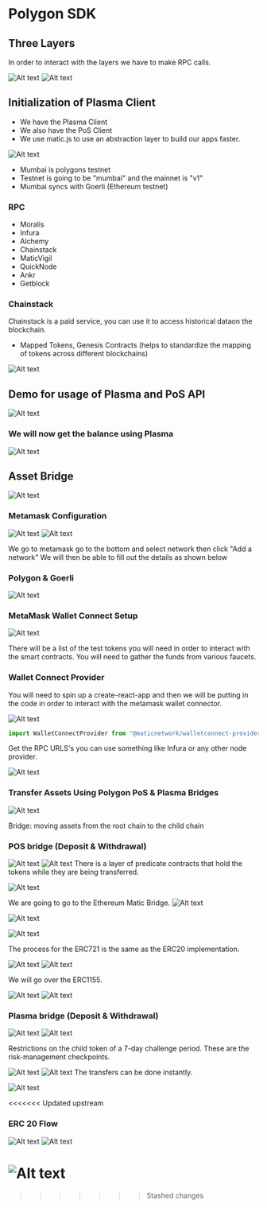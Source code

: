 # Polygon SDK

## Three Layers

In order to interact with the layers we have to make RPC calls.

![Alt text](image.png)
![Alt text](image-1.png)

## Initialization of Plasma Client

- We have the Plasma Client
- We also have the PoS Client
- We use matic.js to use an abstraction layer to build our apps faster.

![Alt text](image-2.png)

- Mumbai is polygons testnet
- Testnet is going to be "mumbai" and the mainnet is "v1"
- Mumbai syncs with Goerli (Ethereum testnet)

### RPC

- Moralis
- Infura
- Alchemy
- Chainstack
- MaticVigil
- QuickNode
- Ankr
- Getblock

### Chainstack

Chainstack is a paid service, you can use it to access historical dataon the blockchain.

- Mapped Tokens, Genesis Contracts (helps to standardize the mapping of tokens across different blockchains)

![Alt text](image-3.png)

## Demo for usage of Plasma and PoS API

![Alt text](image-4.png)

### We will now get the balance using Plasma

![Alt text](image-5.png)

## Asset Bridge

![Alt text](image-6.png)

### Metamask Configuration

![Alt text](image-7.png)
![Alt text](image-8.png)

We go to metamask go to the bottom and select network then click "Add a network"
We will then be able to fill out the details as shown below

### Polygon & Goerli

![Alt text](image-9.png)

### MetaMask Wallet Connect Setup

![Alt text](image-10.png)

There will be a list of the test tokens you will need in order to interact with the smart contracts. You will need to gather the funds from various faucets.

### Wallet Connect Provider

You will need to spin up a create-react-app and then we will be putting in the code in order to interact with the metamask wallet connector.

![Alt text](image-11.png)

```javascript
import WalletConnectProvider from "@maticnetwork/walletconnect-provider";
```

Get the RPC URLS's you can use something like Infura or any other node provider.

![Alt text](image-12.png)

### Transfer Assets Using Polygon PoS & Plasma Bridges

![Alt text](image-13.png)

Bridge: moving assets from the root chain to the child chain

### POS bridge (Deposit & Withdrawal)

![Alt text](image-14.png)
![Alt text](image-15.png)
There is a layer of predicate contracts that hold the tokens while they are being transferred.

![Alt text](image-16.png)

We are going to go to the Ethereum Matic Bridge.
![Alt text](image-17.png)

![Alt text](image-18.png)

![Alt text](image-19.png)

The process for the ERC721 is the same as the ERC20 implementation.

![Alt text](image-20.png)
![Alt text](image-21.png)

We will go over the ERC1155.

![Alt text](image-22.png)
![Alt text](image-23.png)

### Plasma bridge (Deposit & Withdrawal)

![Alt text](image-24.png)
![Alt text](image-25.png)

Restrictions on the child token of a 7-day challenge period. These are the risk-management checkpoints.

![Alt text](image-26.png)
![Alt text](image-27.png)
 The transfers can be done instantly.

![Alt text](image-28.png)

<<<<<<< Updated upstream
### ERC 20 Flow

![Alt text](image-29.png)
![Alt text](image-30.png)

![Alt text](image-31.png)
=======
>>>>>>> Stashed changes
